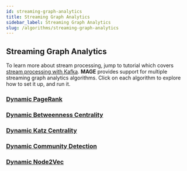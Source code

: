 ```yaml
---
id: streaming-graph-analytics
title: Streaming Graph Analytics
sidebar_label: Streaming Graph Analytics
slug: /algorithms/streaming-graph-analytics
---
```


## Streaming Graph Analytics

To learn more about stream processing, jump to tutorial which covers [stream processing with Kafka](/memgraph/tutorials/graph-stream-processing-with-kafka).
**MAGE** provides support for multiple streaming graph analytics algorithms. Click on each algorithm to explore
how to set it up, and run it.


### [Dynamic PageRank](/mage/query-modules/cpp/pagerank-online)


### [Dynamic Betweenness Centrality](/mage/query-modules/cpp/betweenness-centrality-online)


### [Dynamic Katz Centrality](/mage/query-modules/cpp/katz-centrality-online)

### [Dynamic Community Detection](/mage/query-modules/cpp/community-detection-online)

### [Dynamic Node2Vec](/mage/query-modules/python/node2vec-online)



